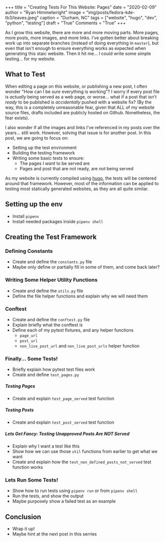 +++
title  = "Creating Tests For This Website: Pages"
date   = "2020-02-09"
author = "Ryan Himmelwright"
image  = "img/posts/fedora-kde-tb3/leaves.jpeg"
caption = "Durham, NC"
tags   = ["website", "hugo", "dev", "python", "testing"]
draft  = "True"
Comments = "True"
+++

As I grow this website, there are more and more moving parts. More pages, more
posts, more images, and more links. I've gotten better about breaking work up
into separate branches (instead of doing everything in `master`), but even that
isn't enough to ensure everything works as expected when generating this staic
website. Then it hit me... I could write some simple testing... for my website.

<!--more-->

## What to Test

When editing a page on this website, or publishing a new post, I often wonder
"How can I be *sure* everything is working"? I worry if every post file is *actually*
being served as a web page, or worse... what if a post that isn't *ready* to be
published is *accidentally* pushed with a website fix? (By the way, this is a
completely unreasonable fear, given that ALL of my website source files, drafts included are
publicly hosted on Github. Nonetheless, the fear exists).

I also wonder if all the images and links I've referenced in my posts over the
years... still work. However, solving that issue is for another post. In this
post, we are going to focus on:

- Setting up the test environment
- Building the testing framework
- Writing some basic tests to ensure:
    - The pages I *want* to be served are
    - Pages and post that are not ready, are *not* being served

As my website is currently compiled using [hugo](https://gohugo.io), the tests
will be centered around that framework. However, most of the information can be
applied to testing most statically generated websites, as they are all quite
similar.


## Setting up the env

- Install `pipenv`
- Install needed packages inside `pipenv shell`


## Creating the Test Framework


### Defining Constants

- Create and define the `constants.py` file
- Maybe only define or partially fill in some of them, and come back later?

### Writing Some Helper Utility Functions

- Create and define the `utils.py` file
- Define the file helper functions and explain why we will need them


### Conftest

- Create and define the `conftest.py` file
- Explain briefly what the conftest is
- Define each of my pytest fixtures, and any helper functions
  - `page_url`
  - `post_url`
  - `non_live_post_url` and `non_live_post_urls` helper function


### Finally... Some Tests!

- Briefly explain how pytest test files work
- Create and define `test_pages.py`

##### Testing Pages

- Create and explain `test_page_served` test function

##### Testing Posts

- Create and explain `test_post_served` test function

##### Lets Get Fancy: Testing Unapproved Posts Are *NOT* Served

- Explain why I want a test like this
- Show how we can use those `util` functions from earlier to get what we want
- Create and explain how the `test_non_defined_posts_not_served` test function
    works


### Lets Run Some Tests!

- Show how to run tests using `pipenv run` or from `pipenv shell`
- Run the tests, and show the output
- Maybe purposely show a failed test as an example


## Conclusion

- Wrap it up!
- Maybe hint at the next post in this serries
